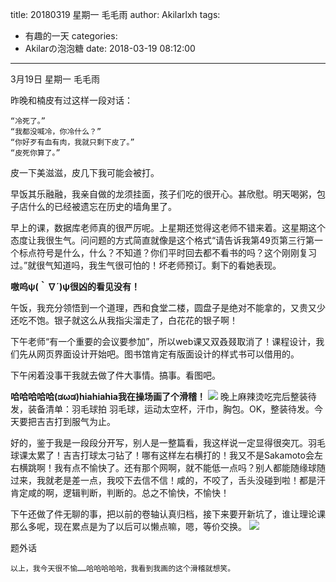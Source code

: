 title: 20180319  星期一 毛毛雨
author: Akilarlxh
tags:
  - 有趣的一天
categories:
  - Akilarの泡泡糖
date: 2018-03-19 08:12:00
---
3月19日 星期一 毛毛雨

昨晚和楠皮有过这样一段对话：
```
“冷死了。”
“我都没喊冷，你冷什么？”
“你好歹有血有肉，我就只剩下皮了。”
“皮死你算了。”
```
皮一下美滋滋，皮几下我可能会被打。

早饭其乐融融，我亲自做的龙须挂面，孩子们吃的很开心。甚欣慰。明天喝粥，包子店什么的已经被遗忘在历史的墙角里了。

早上的课，数据库老师真的很严厉呢。上星期还觉得这老师不错来着。这星期这个态度让我很生气。问问题的方式简直就像是这个格式“请告诉我第49页第三行第一个标点符号是什么，什么？不知道？你们平时回去都不看书的吗？这个刚刚复习过。”就很气知道吗，我生气很可怕的！坏老师预订。剩下的看她表现。

**嗷呜ψ(｀∇´)ψ很凶的看见没有！**

午饭，我充分领悟到一个道理，西和食堂二楼，圆盘子是绝对不能拿的，又贵又少还吃不饱。银子就这么从我指尖溜走了，白花花的银子啊！

下午老师“有一个重要的会议要参加”，所以web课又双叒叕取消了！课程设计，我们先从网页界面设计开始吧。图书馆肯定有版面设计的样式书可以借用的。

下午闲着没事干我就去做了件大事情。搞事。看图吧。

**哈哈哈哈哈(ಡωಡ)hiahiahia我在操场画了个滑稽！**
![](https://s2.ax1x.com/2019/04/10/ATwI4e.jpg)
晚上麻辣烫吃完后整装待发，装备清单：羽毛球拍 羽毛球，运动太空杯，汗巾，胸包。OK，整装待发。今天要把吉吉打到服气为止。

好的，鉴于我是一段段分开写，别人是一整篇看，我这样说一定显得很突兀。羽毛球课太累了！吉吉打球太刁钻了！哪有这样左右横打的！我又不是Sakamoto会左右横跳啊！我有点不愉快了。还有那个网啊，就不能低一点吗？别人都能随缘球随过来，我就老是差一点，我咬下去信不信！咸的，不咬了，舌头没碰到啦！都是汗肯定咸的啊，逻辑判断，判断的。总之不愉快，不愉快！

下午还做了件无聊的事，把以前的卷轴认真归档，接下来要开新坑了，谁让理论课那么多呢，现在累点是为了以后可以懒点嘛，嗯，等价交换。
![](https://s2.ax1x.com/2019/04/10/ATwT9H.jpg)

题外话
```
以上，我今天很不愉……哈哈哈哈哈，我看到我画的这个滑稽就想笑。
```